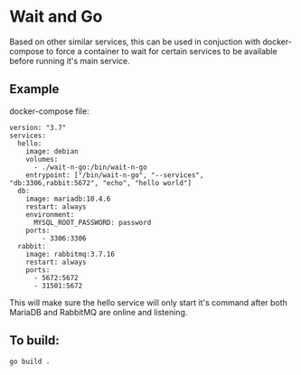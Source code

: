 # Wait and Go

Based on other similar services, this can be used in conjuction with docker-compose to force a container to wait for certain services to be available before running it's main service.

## Example

docker-compose file:

```
version: "3.7"
services:
  hello:
    image: debian
    volumes:
      - ./wait-n-go:/bin/wait-n-go
    entrypoint: ["/bin/wait-n-go", "--services", "db:3306,rabbit:5672", "echo", "hello world"]
  db:
    image: mariadb:10.4.6
    restart: always
    environment:
      MYSQL_ROOT_PASSWORD: password
    ports:
        - 3306:3306
  rabbit:
    image: rabbitmq:3.7.16
    restart: always
    ports:
      - 5672:5672
      - 31501:5672
```

This will make sure the hello service will only start it's command after both MariaDB and RabbitMQ are online and listening.

## To build:

```go build .```